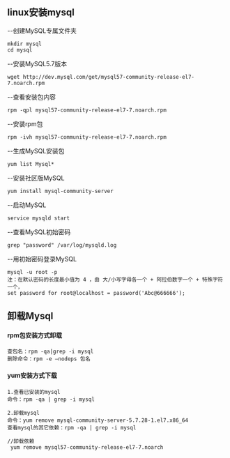 ## linux安装mysql

--创建MySQL专属文件夹 
```
mkdir mysql            
cd mysql                                                               
```
--安装MySQL5.7版本
```
wget http://dev.mysql.com/get/mysql57-community-release-el7-7.noarch.rpm           
```

--查看安装包内容
```
rpm -qpl mysql57-community-release-el7-7.noarch.rpm 
```
 --安装rpm包
```
rpm -ivh mysql57-community-release-el7-7.noarch.rpm  
```
--生成MySQL安装包
```
yum list Mysql*      
```
--安装社区版MySQL
```
yum install mysql-community-server 
```
--启动MySQL
```
service mysqld start 
```
--查看MySQL初始密码
```
grep "password" /var/log/mysqld.log   
```
--用初始密码登录MySQL
```
mysql -u root -p 
注：在默认密码的长度最小值为 4 ，由 大/小写字母各一个 + 阿拉伯数字一个 + 特殊字符一个，
set password for root@localhost = password('Abc@666666');
```


## 卸载Mysql

#### rpm包安装方式卸载
```
查包名：rpm -qa|grep -i mysql
删除命令：rpm -e –nodeps 包名
```

#### yum安装方式下载
```
1.查看已安装的mysql
命令：rpm -qa | grep -i mysql

2.卸载mysql
命令：yum remove mysql-community-server-5.7.28-1.el7.x86_64
查看mysql的其它依赖：rpm -qa | grep -i mysql

//卸载依赖
 yum remove mysql57-community-release-el7-7.noarch
```
